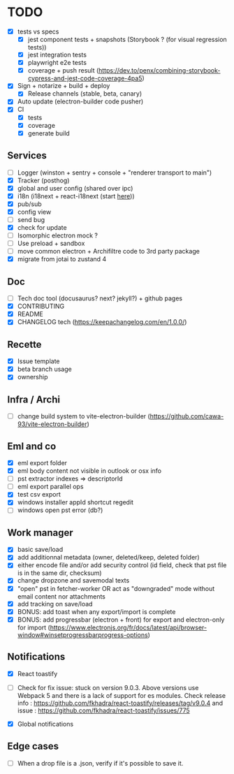 # TODO
- [x] tests vs specs
  - [x] jest component tests + snapshots (Storybook ? (for visual regression tests))
  - [x] jest integration tests
  - [x] playwright e2e tests
  - [x] coverage + push result (https://dev.to/penx/combining-storybook-cypress-and-jest-code-coverage-4pa5)
- [x] Sign + notarize + build + deploy
  - [x] Release channels (stable, beta, canary)
- [x] Auto update (electron-builder code pusher)
- [x] CI
  - [x] tests
  - [x] coverage
  - [x] generate build
## Services
- [ ] Logger (winston + sentry + console + "renderer transport to main")
- [x] Tracker (posthog)
- [x] global and user config (shared over ipc)
- [x] i18n (i18next + react-i18next (start [here](./src/common/i18n/)))
- [x] pub/sub
- [x] config view
- [ ] send bug
- [x] check for update
- [ ] Isomorphic electron mock ?
- [ ] Use preload + sandbox
- [ ] move common electron + Archifiltre code to 3rd party package
- [x] migrate from jotai to zustand 4 

## Doc
- [ ] Tech doc tool (docusaurus? next? jekyll?) + github pages
- [x] CONTRIBUTING
- [x] README
- [x] CHANGELOG tech (https://keepachangelog.com/en/1.0.0/)

## Recette
- [x] Issue template
- [x] beta branch usage
- [x] ownership

## Infra / Archi
- [ ] change build system to vite-electron-builder (https://github.com/cawa-93/vite-electron-builder)


## Eml and co
- [x] eml export folder
- [x] eml body content not visible in outlook or osx info
- [ ] pst extractor indexes => descriptorId
- [ ] eml export parallel ops
- [x] test csv export
- [x] windows installer appId shortcut regedit
- [ ] windows open pst error (db?) 

## Work manager
- [x] basic save/load
- [x] add additionnal metadata (owner, deleted/keep, deleted folder)
- [x] either encode file and/or add security control (id field, check that pst file is in the same dir, checksum)
- [x] change dropzone and savemodal texts
- [x] "open" pst in fetcher-worker OR act as "downgraded" mode without email content nor attachments
- [x] add tracking on save/load
- [x] BONUS: add toast when any export/import is complete
- [x] BONUS: add progressbar (electron + front) for export and electron-only for import (https://www.electronjs.org/fr/docs/latest/api/browser-window#winsetprogressbarprogress-options)

## Notifications
- [x] React toastify
- [ ] Check for fix issue: stuck on version 9.0.3. Above versions use Webpack 5 and there is a lack of support for es modules. Check release info : https://github.com/fkhadra/react-toastify/releases/tag/v9.0.4 and issue : https://github.com/fkhadra/react-toastify/issues/775
- [x] Global notifications


## Edge cases
- [ ] When a drop file is a .json, verify if it's possible to save it. 
